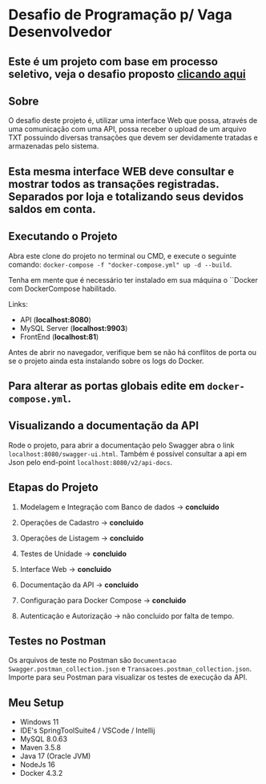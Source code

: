 # Desafio de Programação p/ Vaga Desenvolvedor

Este é um projeto com base em processo seletivo, veja o desafio proposto [clicando aqui](https://github.com/ByCodersTec/desafio-dev)
---

## Sobre

O desafio deste projeto é, utilizar uma interface Web que possa, através de uma comunicação com
uma API, possa receber o upload de um arquivo TXT possuindo diversas transações que devem ser
devidamente tratadas e armazenadas pelo sistema.

Esta mesma interface WEB deve consultar e mostrar todos as transações registradas. Separados por
loja e totalizando seus devidos saldos em conta.
---

## Executando o Projeto

Abra este clone do projeto no terminal ou CMD, e execute o seguinte comando:
`docker-compose -f "docker-compose.yml" up -d --build`.

Tenha em mente que é necessário ter instalado em sua máquina o ``Docker com DockerCompose habilitado.

Links:
- API (**localhost:8080**)
- MySQL Server (**localhost:9903**)
- FrontEnd (**localhost:81**)

Antes de abrir no navegador, verifique bem se não há conflitos de porta ou se o projeto ainda esta instalando
sobre os logs do Docker.

Para alterar as portas globais edite em `docker-compose.yml`.
---

## Visualizando a documentação da API

Rode o projeto, para abrir a documentação pelo Swagger abra o link `localhost:8080/swagger-ui.html`.
Também é possível consultar a api em Json pelo end-point `localhost:8080/v2/api-docs`.

## Etapas do Projeto

1. Modelagem e Integração com Banco de dados -> **concluido**
2. Operações de Cadastro -> **concluido**
3. Operações de Listagem -> **concluido**
4. Testes de Unidade -> **concluido**
5. Interface Web -> **concluido**
6. Documentação da API -> **concluido**
7. Configuração para Docker Compose -> **concluido**

8. Autenticação e Autorização -> não concluido por falta de tempo.

## Testes no Postman

Os arquivos de teste no Postman são `Documentacao Swagger.postman_collection.json` e `Transacoes.postman_collection.json`.
Importe para seu Postman para visualizar os testes de execução da API.

## Meu Setup
- Windows 11
- IDE's SpringToolSuite4 / VSCode / Intellij
- MySQL 8.0.63
- Maven 3.5.8
- Java 17 (Oracle JVM)
- NodeJs 16
- Docker 4.3.2
